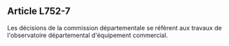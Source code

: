 Article L752-7
----
Les décisions de la commission départementale se réfèrent aux travaux de
l'observatoire départemental d'équipement commercial.
